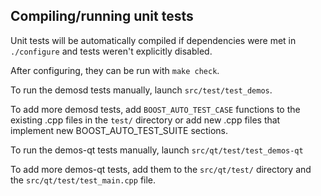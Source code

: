 Compiling/running unit tests
------------------------------------

Unit tests will be automatically compiled if dependencies were met in `./configure`
and tests weren't explicitly disabled.

After configuring, they can be run with `make check`.

To run the demosd tests manually, launch `src/test/test_demos`.

To add more demosd tests, add `BOOST_AUTO_TEST_CASE` functions to the existing
.cpp files in the `test/` directory or add new .cpp files that
implement new BOOST_AUTO_TEST_SUITE sections.

To run the demos-qt tests manually, launch `src/qt/test/test_demos-qt`

To add more demos-qt tests, add them to the `src/qt/test/` directory and
the `src/qt/test/test_main.cpp` file.
